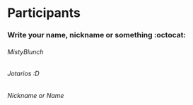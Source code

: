 # Participants
### Write your name, nickname or something :octocat:

###### MistyBlunch

###### Jotarios :D

###### Nickname or Name
